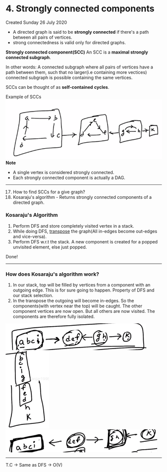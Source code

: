 # 4. Strongly connected components

Created Sunday 26 July 2020

- A directed graph is said to be **strongly connected** if there's a path between all pairs of vertices.
- strong connectedness is valid only for directed graphs.

**Strongly connected component(SCC)**
An SCC is a **maximal strongly connected subgraph**.

In other words: A connected subgraph where all pairs of vertices have a path between them, such that no larger(i.e containing more vectices) connected subgraph is possible containing the same vertices.

SCCs can be thought of as **self-contained** **cycles**.

Example of SCCs
![](/assets/4._Strongly_connected_components-image-1.png)
**Note**

- A single vertex is considered strongly connected.
- Each strongly connected component is actually a DAG.

---

17. How to find SCCs for a give graph?
18. Kosaraju's algorithm - Returns strongly connected components of a directed graph.

### Kosaraju's Algorithm

1. Perform DFS and store completely visited vertex in a stack.
2. While doing DFS, [transpose](https://en.wikipedia.org/wiki/Transpose_graph) the graph(All in-edges become out-edges and vice-versa).
3. Perform DFS w.r.t the stack. A new component is created for a popped unvisited element, else just popped.

Done!

---

### How does Kosaraju's algorithm work?

1. In our stack, top will be filled by vertices from a component with an outgoing edge. This is for sure going to happen. Property of DFS and our stack selection.
2. In the transpose the outgoing will become in-edges. So the components(with vertex near the top) will be caught. The other component vertices are now open. But all others are now visited. The components are therefore fully isolated.

![](/assets/4._Strongly_connected_components-image-2.png)
![](/assets/4._Strongly_connected_components-image-3.png)
![](/assets/4._Strongly_connected_components-image-4.png)

---

T.C → Same as DFS → O(V)
